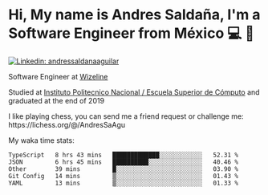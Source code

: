 # Hi, My name is Andres Saldaña, I'm a Software Engineer from México :computer: :boy:

[![Linkedin: andressaldanaaguilar](https://img.shields.io/badge/-andressaldanaaguilar-blue?style=flat-square&logo=Linkedin&logoColor=white&link=https://www.linkedin.com/in/thaianebraga/)](https://www.linkedin.com/in/andressaldanaaguilar)

<p>Software Engineer at <a href="https://www.wizeline.com/">Wizeline</a></p>
<p>Studied at <a href="https://en.wikipedia.org/wiki/ESCOM">Instituto Politecnico Nacional / Escuela Superior de Cómputo</a> and graduated at the end of 2019</p>
<p>I like playing chess, you can send me a friend request or challenge me: https://lichess.org/@/AndresSaAgu</p>

<p> My waka time stats: </p>

<!--START_SECTION:waka-->
```text
TypeScript   8 hrs 43 mins   █████████████░░░░░░░░░░░░   52.31 % 
JSON         6 hrs 45 mins   ██████████░░░░░░░░░░░░░░░   40.46 % 
Other        39 mins         █░░░░░░░░░░░░░░░░░░░░░░░░   03.90 % 
Git Config   14 mins         ▒░░░░░░░░░░░░░░░░░░░░░░░░   01.43 % 
YAML         13 mins         ▒░░░░░░░░░░░░░░░░░░░░░░░░   01.33 % 
```
<!--END_SECTION:waka-->
